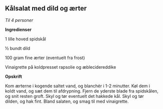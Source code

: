 ## Kålsalat med dild og ærter 

*Til 4 personer*

**Ingredienser**

1 lille hoved spidskål

½ bundt dild

100 gram fine ærter (eventuelt fra frost)

Vinaigrette på koldpresset rapsolie og æblecidereddike

**Opskrift**

Kom ærterne i kogende saltet vand, og blanchér i 1-2 minutter. Køl dem i
koldt vand, og sæt dem til afdrypning. Fjern de yderste blade fra
spidskålen, og snit resten groft. Skyl og tør eventuelt det hakkede kål.
Skyl og tør dilden, og hak fint. Bland salaten, og smag til med
vinaigrette.

